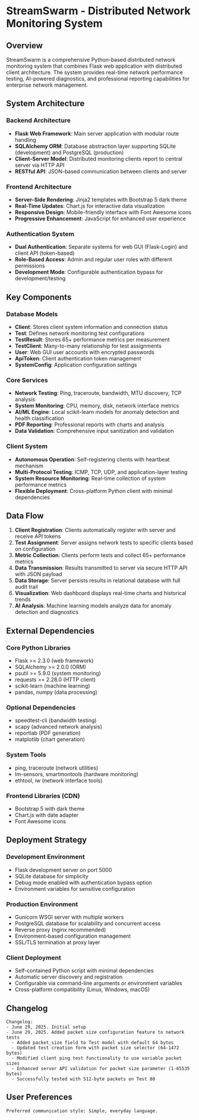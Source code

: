 # StreamSwarm - Distributed Network Monitoring System

## Overview

StreamSwarm is a comprehensive Python-based distributed network monitoring system that combines Flask web application with distributed client architecture. The system provides real-time network performance testing, AI-powered diagnostics, and professional reporting capabilities for enterprise network management.

## System Architecture

### Backend Architecture
- **Flask Web Framework**: Main server application with modular route handling
- **SQLAlchemy ORM**: Database abstraction layer supporting SQLite (development) and PostgreSQL (production)
- **Client-Server Model**: Distributed monitoring clients report to central server via HTTP API
- **RESTful API**: JSON-based communication between clients and server

### Frontend Architecture
- **Server-Side Rendering**: Jinja2 templates with Bootstrap 5 dark theme
- **Real-Time Updates**: Chart.js for interactive data visualization
- **Responsive Design**: Mobile-friendly interface with Font Awesome icons
- **Progressive Enhancement**: JavaScript for enhanced user experience

### Authentication System
- **Dual Authentication**: Separate systems for web GUI (Flask-Login) and client API (token-based)
- **Role-Based Access**: Admin and regular user roles with different permissions
- **Development Mode**: Configurable authentication bypass for development/testing

## Key Components

### Database Models
- **Client**: Stores client system information and connection status
- **Test**: Defines network monitoring test configurations
- **TestResult**: Stores 65+ performance metrics per measurement
- **TestClient**: Many-to-many relationship for test assignments
- **User**: Web GUI user accounts with encrypted passwords
- **ApiToken**: Client authentication token management
- **SystemConfig**: Application configuration settings

### Core Services
- **Network Testing**: Ping, traceroute, bandwidth, MTU discovery, TCP analysis
- **System Monitoring**: CPU, memory, disk, network interface metrics
- **AI/ML Engine**: Local scikit-learn models for anomaly detection and health classification
- **PDF Reporting**: Professional reports with charts and analysis
- **Data Validation**: Comprehensive input sanitization and validation

### Client System
- **Autonomous Operation**: Self-registering clients with heartbeat mechanism
- **Multi-Protocol Testing**: ICMP, TCP, UDP, and application-layer testing
- **System Resource Monitoring**: Real-time collection of system performance metrics
- **Flexible Deployment**: Cross-platform Python client with minimal dependencies

## Data Flow

1. **Client Registration**: Clients automatically register with server and receive API tokens
2. **Test Assignment**: Server assigns network tests to specific clients based on configuration
3. **Metric Collection**: Clients perform tests and collect 65+ performance metrics
4. **Data Transmission**: Results transmitted to server via secure HTTP API with JSON payload
5. **Data Storage**: Server persists results in relational database with full audit trail
6. **Visualization**: Web dashboard displays real-time charts and historical trends
7. **AI Analysis**: Machine learning models analyze data for anomaly detection and diagnostics

## External Dependencies

### Core Python Libraries
- Flask >= 2.3.0 (web framework)
- SQLAlchemy >= 2.0.0 (ORM)
- psutil >= 5.9.0 (system monitoring)
- requests >= 2.28.0 (HTTP client)
- scikit-learn (machine learning)
- pandas, numpy (data processing)

### Optional Dependencies
- speedtest-cli (bandwidth testing)
- scapy (advanced network analysis)
- reportlab (PDF generation)
- matplotlib (chart generation)

### System Tools
- ping, traceroute (network utilities)
- lm-sensors, smartmontools (hardware monitoring)
- ethtool, iw (network interface tools)

### Frontend Libraries (CDN)
- Bootstrap 5 with dark theme
- Chart.js with date adapter
- Font Awesome icons

## Deployment Strategy

### Development Environment
- Flask development server on port 5000
- SQLite database for simplicity
- Debug mode enabled with authentication bypass option
- Environment variables for sensitive configuration

### Production Environment
- Gunicorn WSGI server with multiple workers
- PostgreSQL database for scalability and concurrent access
- Reverse proxy (nginx recommended)
- Environment-based configuration management
- SSL/TLS termination at proxy layer

### Client Deployment
- Self-contained Python script with minimal dependencies
- Automatic server discovery and registration
- Configurable via command-line arguments or environment variables
- Cross-platform compatibility (Linux, Windows, macOS)

## Changelog

```
Changelog:
- June 29, 2025. Initial setup
- June 29, 2025. Added packet size configuration feature to network tests
  - Added packet_size field to Test model with default 64 bytes
  - Updated test creation form with packet size selector (64-1472 bytes)
  - Modified client ping test functionality to use variable packet sizes
  - Enhanced server API validation for packet size parameter (1-65535 bytes)
  - Successfully tested with 512-byte packets on Test 80
```

## User Preferences

```
Preferred communication style: Simple, everyday language.
```